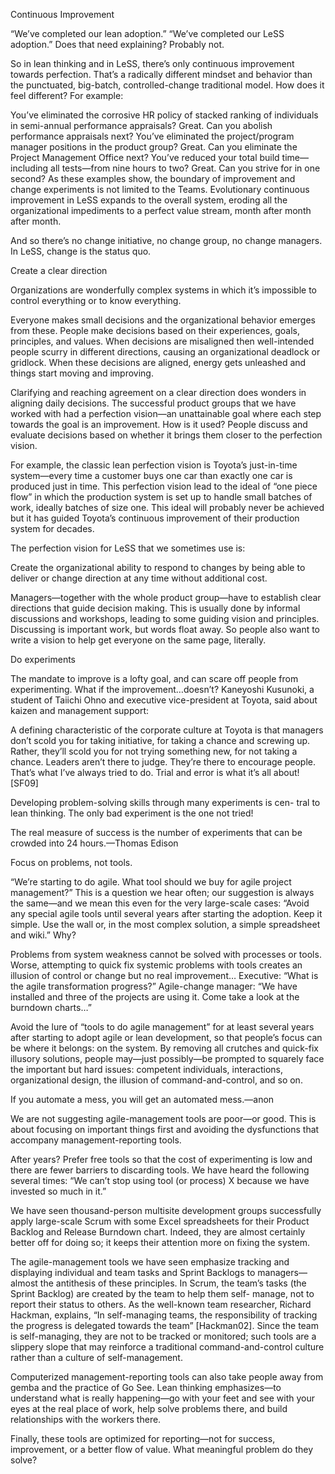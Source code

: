 Continuous Improvement

“We’ve completed our lean adoption.” “We’ve completed our LeSS adoption.” Does that need explaining? Probably not.

So in lean thinking and in LeSS, there’s only continuous improvement towards perfection. That’s a radically different mindset and behavior than the punctuated, big-batch, controlled-change traditional model. How does it feel different? For example:

You’ve eliminated the corrosive HR policy of stacked ranking of individuals in semi-annual performance appraisals? Great. Can you abolish performance appraisals next?
You’ve eliminated the project/program manager positions in the product group? Great. Can you eliminate the Project Management Office next?
You’ve reduced your total build time—including all tests—from nine hours to two? Great. Can you strive for in one second?
As these examples show, the boundary of improvement and change experiments is not limited to the Teams. Evolutionary continuous improvement in LeSS expands to the overall system, eroding all the organizational impediments to a perfect value stream, month after month after month.

And so there’s no change initiative, no change group, no change managers. In LeSS, change is the status quo.

Create a clear direction

Organizations are wonderfully complex systems in which it’s impossible to control everything or to know everything.

Everyone makes small decisions and the organizational behavior emerges from these. People make decisions based on their experiences, goals, principles, and values. When decisions are misaligned then well-intended people scurry in different directions, causing an organizational deadlock or gridlock. When these decisions are aligned, energy gets unleashed and things start moving and improving.

Clarifying and reaching agreement on a clear direction does wonders in aligning daily decisions. The successful product groups that we have worked with had a perfection vision—an unattainable goal where each step towards the goal is an improvement. How is it used? People discuss and evaluate decisions based on whether it brings them closer to the perfection vision.

For example, the classic lean perfection vision is Toyota’s just-in-time system—every time a customer buys one car than exactly one car is produced just in time. This perfection vision lead to the ideal of “one piece flow” in which the production system is set up to handle small batches of work, ideally batches of size one. This ideal will probably never be achieved but it has guided Toyota’s continuous improvement of their production system for decades.

The perfection vision for LeSS that we sometimes use is:

Create the organizational ability to respond to changes by being able to deliver or change direction at any time without additional cost.

Managers—together with the whole product group—have to establish clear directions that guide decision making. This is usually done by informal discussions and workshops, leading to some guiding vision and principles. Discussing is important work, but words float away. So people also want to write a vision to help get everyone on the same page, literally.

Do experiments

The mandate to improve is a lofty goal, and can scare off people from experimenting. What if the improvement…doesn’t? Kaneyoshi Kusunoki, a student of Taiichi Ohno and executive vice-president at Toyota, said about kaizen and management support:

A defining characteristic of the corporate culture at Toyota is that managers don’t scold you for taking initiative, for taking a chance and screwing up. Rather, they’ll scold you for not trying something new, for not taking a chance. Leaders aren’t there to judge. They’re there to encourage people. That’s what I’ve always tried to do. Trial and error is what it’s all about! [SF09]

Developing problem-solving skills through many experiments is cen- tral to lean thinking. The only bad experiment is the one not tried!

The real measure of success is the number of experiments that can be crowded into 24 hours.—Thomas Edison

Focus on problems, not tools.

“We’re starting to do agile. What tool should we buy for agile project management?” This is a question we hear often; our suggestion is always the same—and we mean this even for the very large-scale cases: “Avoid any special agile tools until several years after starting the adoption. Keep it simple. Use the wall or, in the most complex solution, a simple spreadsheet and wiki.” Why?

Problems from system weakness cannot be solved with processes or tools. Worse, attempting to quick fix systemic problems with tools creates an illusion of control or change but no real improvement… Executive: “What is the agile transformation progress?” Agile-change manager: “We have installed and three of the projects are using it. Come take a look at the burndown charts…”

Avoid the lure of “tools to do agile management” for at least several years after starting to adopt agile or lean development, so that people’s focus can be where it belongs: on the system. By removing all crutches and quick-fix illusory solutions, people may—just possibly—be prompted to squarely face the important but hard issues: competent individuals, interactions, organizational design, the illusion of command-and-control, and so on.

If you automate a mess, you will get an automated mess.—anon

We are not suggesting agile-management tools are poor—or good. This is about focusing on important things first and avoiding the dysfunctions that accompany management-reporting tools.

After years? Prefer free tools so that the cost of experimenting is low and there are fewer barriers to discarding tools. We have heard the following several times: “We can’t stop using tool (or process) X because we have invested so much in it.”

We have seen thousand-person multisite development groups successfully apply large-scale Scrum with some Excel spreadsheets for their Product Backlog and Release Burndown chart. Indeed, they are almost certainly better off for doing so; it keeps their attention more on fixing the system.

The agile-management tools we have seen emphasize tracking and displaying individual and team tasks and Sprint Backlogs to managers—almost the antithesis of these principles. In Scrum, the team’s tasks (the Sprint Backlog) are created by the team to help them self- manage, not to report their status to others. As the well-known team researcher, Richard Hackman, explains, “In self-managing teams, the responsibility of tracking the progress is delegated towards the team” [Hackman02]. Since the team is self-managing, they are not to be tracked or monitored; such tools are a slippery slope that may reinforce a traditional command-and-control culture rather than a culture of self-management.

Computerized management-reporting tools can also take people away from gemba and the practice of Go See. Lean thinking emphasizes—to understand what is really happening—go with your feet and see with your eyes at the real place of work, help solve problems there, and build relationships with the workers there.

Finally, these tools are optimized for reporting—not for success, improvement, or a better flow of value. What meaningful problem do they solve?
